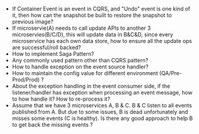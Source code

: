 - If Container Event is an event in CQRS, and "Undo" event is one kind of it, then how can the snapshot be built to restore the snapshot to previous image?
- If microservie(A) needs to call update APIs to another 3 microservies(B/C/D), this will update data in B&C&D, since every microservice has each own data store, how to ensure all the update ops are successful/roll backed?
- How to implement Saga Pattern?
- Any commonly used pattern other than CQRS pattern?
- How to handle exception on the event source handler?
- How to maintain the config value for different environment (QA/Pre-Prod/Prod) ?
- About the exception handling in the event consumer side,  if the listener/handler has exception when processing an event message, how to how handle it? How to re-process it?
- Assume that we have 3 microservices A, B & C. B & C listen to all events published from A. But due to some issues, B is dead unfortunately and misses some events (C is healthy). Is there any good approach to help B to get back the missing events ?
